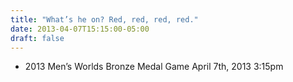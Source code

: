 ```yaml
---
title: "What’s he on? Red, red, red, red."
date: 2013-04-07T15:15:00-05:00
draft: false
---
```

- 2013 Men’s Worlds Bronze Medal Game April 7th, 2013 3:15pm